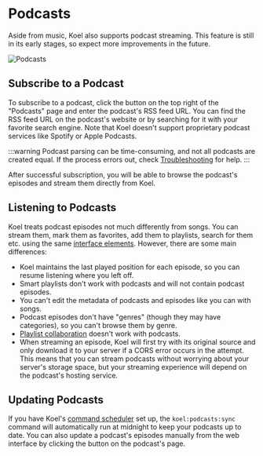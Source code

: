 # Podcasts

Aside from music, Koel also supports podcast streaming. This feature is still in its early stages, so expect more improvements in the future.

![Podcasts](../assets/img/podcasts.avif)

## Subscribe to a Podcast

To subscribe to a podcast, click the <InterfaceIcon :src="plusIcon" /> button on the top right of the "Podcasts" page and enter the podcast's RSS feed URL.
You can find the RSS feed URL on the podcast's website or by searching for it with your favorite search engine.
Note that Koel doesn't support proprietary podcast services like Spotify or Apple Podcasts.

:::warning
Podcast parsing can be time-consuming, and not all podcasts are created equal.
If the process errors out, check [Troubleshooting](../troubleshooting#first-steps) for help.
:::

After successful subscription, you will be able to browse the podcast's episodes and stream them directly from Koel.

## Listening to Podcasts

Koel treats podcast episodes not much differently from songs. You can stream them, mark them as favorites, add them to playlists, search for them etc. using the same
[interface elements](./web-interface.md). However, there are some main differences:

* Koel maintains the last played position for each episode, so you can resume listening where you left off.
* Smart playlists don't work with podcasts and will not contain podcast episodes.
* You can't edit the metadata of podcasts and episodes like you can with songs.
* Podcast episodes don't have "genres" (though they may have categories), so you can't browse them by genre.
* [Playlist collaboration](../plus/collaboration) <PlusBadge /> doesn't work with podcasts.
* When streaming an episode, Koel will first try with its original source and only download it to your server if a CORS error occurs in the attempt. This means that you can stream podcasts without worrying about your server's storage space, but your streaming experience will depend on the podcast's hosting service.

## Updating Podcasts

If you have Koel's [command scheduler](../cli-commands.md#command-scheduling) set up, the `koel:podcasts:sync` command will automatically run at midnight to keep your podcasts up to date.
You can also update a podcast's episodes manually from the web interface by clicking the <InterfaceIcon :src="refreshIcon" alt="Refresh" /> button on the podcast's page.

<script lang="ts" setup>
import refreshIcon from '../assets/icons/refresh.svg'
</script>

